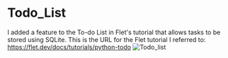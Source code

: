# Todo_List
I added a feature to the To-do List in Flet's tutorial that allows tasks to be stored using SQLite.
This is the URL for the Flet tutorial I referred to: https://flet.dev/docs/tutorials/python-todo
![Todo_list](https://github.com/kosupe/Todo_List/assets/149388361/3ad09a96-17c8-4322-ba39-a049ae396911)
